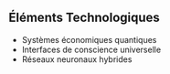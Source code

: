 ## Éléments Technologiques
- Systèmes économiques quantiques
- Interfaces de conscience universelle
- Réseaux neuronaux hybrides
